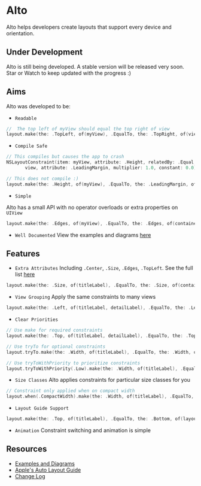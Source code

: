 
# Alto
Alto helps developers create layouts that support every device and orientation.

## Under Development
Alto is still being developed. A stable version will be released very soon. Star or Watch to keep updated with the progress :)

## Aims
Alto was developed to be:
- `Readable`

 ```Swift
//  The top left of myView should equal the top right of view
layout.make(the: .TopLeft, of(myView), .EqualTo, the: .TopRight, of(view))
```

- `Compile Safe`

 ```Swift
// This compiles but causes the app to crash
NSLayoutConstraint(item: myView, attribute: .Height, relatedBy: .Equal, toItem:
        view, attribute: .LeadingMargin, multiplier: 1.0, constant: 0.0)
```
 ```Swift
// This does not compile :)
layout.make(the: .Height, of(myView), .EqualTo, the: .LeadingMargin, of(view)) <-- Error
```

- `Simple`

 Alto has a small API with no operator overloads or extra properties on `UIView`
 ```Swift
layout.make(the: .Edges, of(myView), .EqualTo, the: .Edges, of(containerView))
```

- `Well Documented` View the examples and diagrams [here]()

## Features

- `Extra Attributes` Including `.Center`, `.Size`, `.Edges`, `.TopLeft`. See the full list [here]()

 ```Swift
layout.make(the: .Size, of(titleLabel), .EqualTo, the: .Size, of(containerView))
```

- `View Grouping` Apply the same constraints to many views

 ```Swift
layout.make(the: .Left, of(titleLabel, detailLabel), .EqualTo, the: .Left, of(containerView))
```

- `Clear Priorities`
 ```Swift
// Use make for required constraints
layout.make(the: .Top, of(titleLabel, detailLabel), .EqualTo, the: .Top, of(containerView))
```
 ```Swift
// Use tryTo for optional constraints
layout.tryTo.make(the: .Width, of(titleLabel), .EqualTo, the: .Width, of(containerView))
```
 ```Swift
// Use tryToWithPriority to prioritize constraints
layout.tryToWithPriority(.Low).make(the: .Width, of(titleLabel), .EqualTo, the: .Width, of(containerView))
```

- `Size Classes` Alto applies constraints for particular size classes for you

 ```Swift
// Constraint only applied when on compact width
layout.when(.CompactWidth).make(the: .Width, of(titleLabel), .EqualTo, the: .Width, of(containerView))
```
- `Layout Guide Support`

 ```Swift
layout.make(the: .Top, of(titleLabel), .EqualTo, the: .Bottom, of(layoutGuide))
```
- `Animation` Constraint switching and animation is simple

## Resources
- [Examples and Diagrams]()
- [Apple's Auto Layout Guide](https://developer.apple.com/library/ios/documentation/UserExperience/Conceptual/AutolayoutPG/)
- [Change Log]()
